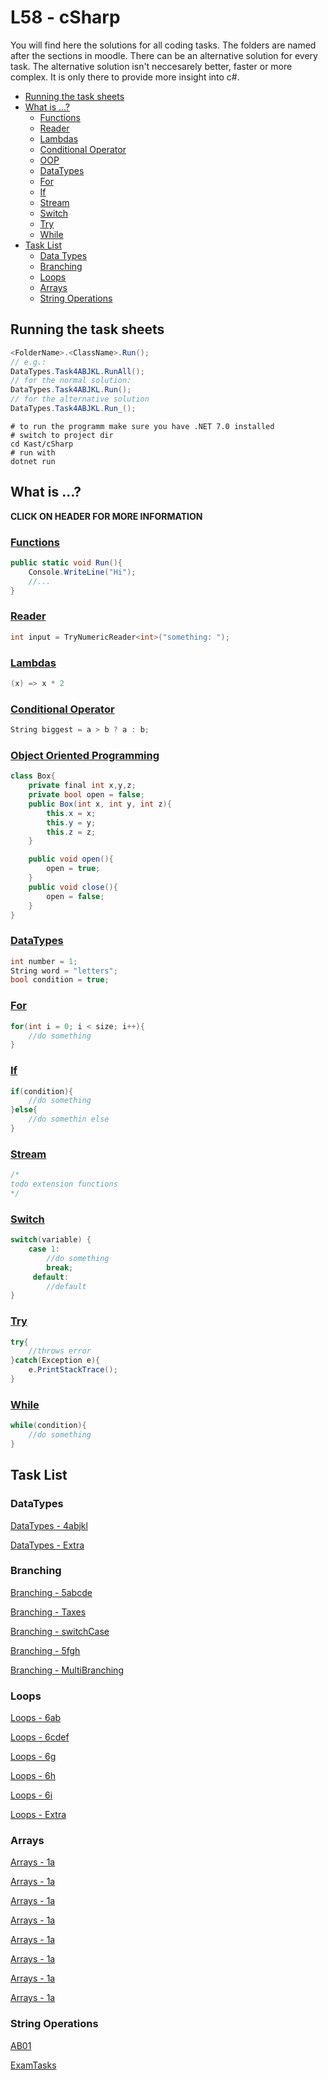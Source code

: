 # L58 - cSharp

You will find here the solutions for all coding tasks. The folders are named after the sections in moodle.
There can be an alternative solution for every task. The alternative solution isn't neccesarely better, faster or more complex.
It is only there to provide more insight into c#.

- [Running the task sheets](#running-the-task-sheets)
- [What is ...?](#what-is)
    - [Functions](#functions)
    - [Reader](#reader)
    - [Lambdas](#lambdas)
    - [Conditional Operator](#conditional-operator)
    - [OOP](#object-oriented-programming)
    - [DataTypes](#datatypes)
    - [For](#for)
    - [If](#if)
    - [Stream](#stream)
    - [Switch](#switch)
    - [Try](#try)
    - [While](#while)
- [Task List](#task-list)
    - [Data Types](#datatypes)
    - [Branching](#branching)
    - [Loops](#loops)
    - [Arrays](#arrays)
    - [String Operations](#string-operations)

## Running the task sheets
```cs
<FolderName>.<ClassName>.Run();
// e.g.:
DataTypes.Task4ABJKL.RunAll();
// for the normal solution:
DataTypes.Task4ABJKL.Run();
// for the alternative solution
DataTypes.Task4ABJKL.Run_();
```

```shell
# to run the programm make sure you have .NET 7.0 installed
# switch to project dir
cd Kast/cSharp
# run with
dotnet run
```
## What is ...?
__**CLICK ON HEADER FOR MORE INFORMATION**__
### [Functions](Concepts/Functions.md)
```cs
public static void Run(){
    Console.WriteLine("Hi");
    //...
}
```
### [Reader](Concepts/Reader.md)
```cs
int input = TryNumericReader<int>("something: ");
```
### [Lambdas](Concepts/Lambdas.md)
```cs
(x) => x * 2
```
### [Conditional Operator](Concepts/ConditionalOperator.md)
```cs
String biggest = a > b ? a : b;
```
### [Object Oriented Programming](Concepts/OOP.md)
```cs
class Box{
    private final int x,y,z;
    private bool open = false;
    public Box(int x, int y, int z){
        this.x = x;
        this.y = y;
        this.z = z;
    }

    public void open(){
        open = true;
    }
    public void close(){
        open = false;
    }
}
```
### [DataTypes](Concepts/DataTypes.md)
```cs
int number = 1;
String word = "letters";
bool condition = true;
```
### [For](Concepts/For.md)
```cs
for(int i = 0; i < size; i++){
    //do something
}
```
### [If](Concepts/If.md)
```cs
if(condition){
    //do something
}else{
    //do somethin else
}
```
### [Stream](Concepts/Stream.md)
```cs
/*
todo extension functions
*/
```
### [Switch](Concepts/Switch.md)
```cs
switch(variable) {
    case 1:
        //do something
        break;
     default:
        //default
}
```
### [Try](Concepts/Try.md)
```cs
try{
    //throws error
}catch(Exception e){
    e.PrintStackTrace();
}
```
### [While](Concepts/While.md)
```cs
while(condition){
    //do something
}
```
## Task List

### DataTypes

[DataTypes - 4abjkl](DataTypes/Task4ABJKL.cs)

[DataTypes - Extra](DataTypes/KartonProjekt.cs)

### Branching

[Branching - 5abcde](Branching/TaskFiveABCDE.cs)

[Branching - Taxes](Branching/Taxes.cs)

[Branching - switchCase](Branching/SwitchCase.cs)

[Branching - 5fgh](Branching/TaskFiveFGH.cs)

[Branching - MultiBranching](Branching/MultiBranching.cs)

### Loops

[Loops - 6ab](Loops/Task6AB.cs)

[Loops - 6cdef](Loops/Task6CDEF.cs)

[Loops - 6g](Loops/Task6G.cs)

[Loops - 6h](Loops/Task6H.cs)

[Loops - 6i](Loops/Task6I.cs)

[Loops - Extra](Loops/Extra.cs)

### Arrays

[Arrays - 1a](Arrays/Task1A.cs)

[Arrays - 1a](Arrays/Task1B.cs)

[Arrays - 1a](Arrays/Task1C.cs)

[Arrays - 1a](Arrays/Task1D.cs)

[Arrays - 1a](Arrays/Task1E.cs)

[Arrays - 1a](Arrays/Task1F.cs)

[Arrays - 1a](Arrays/Task1G.cs)

[Arrays - 1a](Arrays/Task1H.cs)

### String Operations

[AB01](StringOperations/AB01.cs)

[ExamTasks](StringOperations/ExamTasks.cs)
